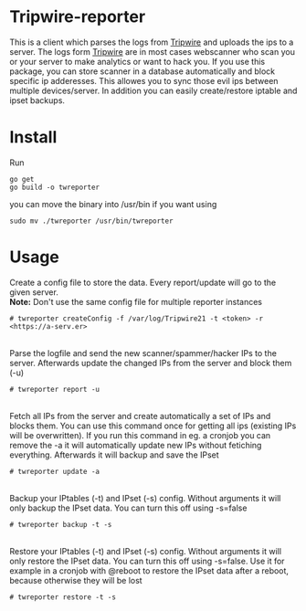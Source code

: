 # Tripwire-reporter
This is a client which parses the logs from [Tripwire](https://github.com/JojiiOfficial/Tripwire) and uploads the ips to a server. The logs form [Tripwire](https://github.com/JojiiOfficial/Tripwire) are in most cases webscanner who scan you or your server to make analytics or want to hack you. If you use this package, you can store scanner in a database automatically and block specific ip adderesses. This allowes you to sync those evil ips between multiple devices/server. In addition you can easily create/restore iptable and ipset backups.

# Install
Run
```
go get
go build -o twreporter
```
you can move the binary into /usr/bin if you want using
```
sudo mv ./twreporter /usr/bin/twreporter
```

# Usage

Create a config file to store the data. Every report/update will go to the given server.<br>
<b>Note:</b> Don't use the same config file for multiple reporter instances
```
# twreporter createConfig -f /var/log/Tripwire21 -t <token> -r <https://a-serv.er>
```
<br>
Parse the logfile and send the new scanner/spammer/hacker IPs to the server. Afterwards update the changed IPs from the server and block them (-u)<br>

```
# twreporter report -u
```

<br>
Fetch all IPs from the server and create automatically a set of IPs and blocks them. You can use this command once for getting all ips (existing IPs will be overwritten). If you run this command in eg. a cronjob you can remove the -a it will automatically update new IPs without fetiching everything. Afterwards it will backup and save the IPset<br>

```
# twreporter update -a
```

<br>
Backup your IPtables (-t) and IPset (-s) config. Without arguments it will only backup the IPset data. You can turn this off using -s=false<br>

```
# twreporter backup -t -s
```

<br>
Restore your IPtables (-t) and IPset (-s) config. Without arguments it will only restore the IPset data. You can turn this off using -s=false. Use it for example in a cronjob with @reboot to restore the IPset data after a reboot, because otherwise they will be lost<br>

```
# twreporter restore -t -s
```


